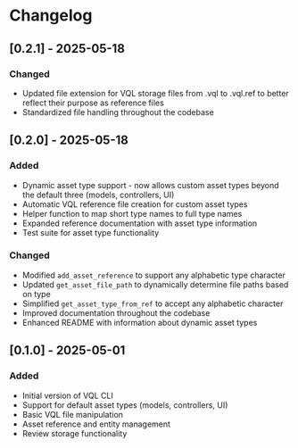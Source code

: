 # Changelog

## [0.2.1] - 2025-05-18

### Changed
- Updated file extension for VQL storage files from .vql to .vql.ref to better reflect their purpose as reference files
- Standardized file handling throughout the codebase

## [0.2.0] - 2025-05-18

### Added
- Dynamic asset type support - now allows custom asset types beyond the default three (models, controllers, UI)
- Automatic VQL reference file creation for custom asset types
- Helper function to map short type names to full type names
- Expanded reference documentation with asset type information
- Test suite for asset type functionality

### Changed
- Modified `add_asset_reference` to support any alphabetic type character
- Updated `get_asset_file_path` to dynamically determine file paths based on type
- Simplified `get_asset_type_from_ref` to accept any alphabetic character
- Improved documentation throughout the codebase
- Enhanced README with information about dynamic asset types

## [0.1.0] - 2025-05-01

### Added
- Initial version of VQL CLI
- Support for default asset types (models, controllers, UI)
- Basic VQL file manipulation
- Asset reference and entity management
- Review storage functionality